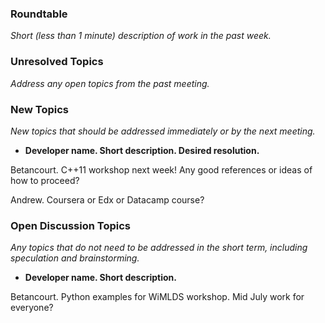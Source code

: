 ### Roundtable
_Short (less than 1 minute) description of work in the past week._

### Unresolved Topics
_Address any open topics from the past meeting._

### New Topics
_New topics that should be addressed immediately or by the next
meeting._

* __Developer name.  Short description.  Desired resolution.__

Betancourt. C++11 workshop next week!  Any good references or ideas of how to proceed?

Andrew. Coursera or Edx or Datacamp course?

### Open Discussion Topics
_Any topics that do not need to be addressed in the short term,
including speculation and brainstorming._

* __Developer name.  Short description.__

Betancourt.  Python examples for WiMLDS workshop.  Mid July work for everyone?